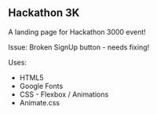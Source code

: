## Hackathon 3K

A landing page for Hackathon 3000 event!

Issue: Broken SignUp button - needs fixing!

Uses:

* HTML5
* Google Fonts
* CSS -  Flexbox / Animations
* Animate.css
